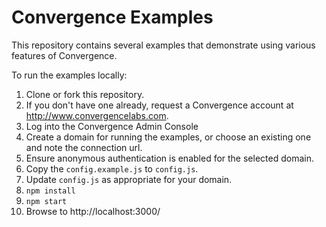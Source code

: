 
Convergence Examples
====================
This repository contains several examples that demonstrate using various features of Convergence.

To run the examples locally:

1. Clone or fork this repository.
1. If you don't have one already, request a Convergence account at http://www.convergencelabs.com.
1. Log into the Convergence Admin Console
1. Create a domain for running the examples, or choose an existing one and note the connection url. 
1. Ensure anonymous authentication is enabled for the selected domain.
1. Copy the `config.example.js` to `config.js`.
1. Update `config.js` as appropriate for your domain.
1. `npm install`
1. `npm start`  
1. Browse to http://localhost:3000/
